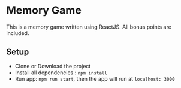 # Memory Game

This is a memory game written using ReactJS. All bonus points are included.

## Setup

- Clone or Download the project
- Install all dependencies : `npm install`
- Run app: `npm run start`, then the app will run at `localhost: 3000`